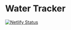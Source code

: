 # Water Tracker
[![Netlify Status](https://api.netlify.com/api/v1/badges/9781276f-12d1-4526-9133-c40755ae3de1/deploy-status)](https://app.netlify.com/sites/water-tracker-app/deploys)
